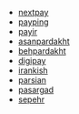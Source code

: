 - [nextpay](https://nextpay.ir/)
- [payping](https://payping.ir)
- [payir](https://pay.ir)
- [asanpardakht](https://asanpardakht.ir/)
- [behpardakht](http://www.behpardakht.com/)
- [digipay](https://www.mydigipay.com/)
- [irankish](http://irankish.com/)
- [parsian](https://www.pec.ir/)
- [pasargad](https://bpi.ir/)
- [sepehr](https://www.sepehrpay.com/)
  <!-- - [yekpay](https://yekpay.com/)  -->
  <!-- - [paystar](http://paystar.ir/)  -->
  <!-- - [poolam](https://poolam.ir/)  -->